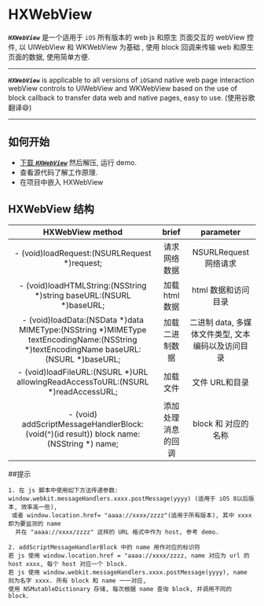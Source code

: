 # HXWebView

**_`HXWebView`_** 是一个适用于 `iOS` 所有版本的 web js 和原生
页面交互的 webView 控件, 以 UIWebView 和 WKWebView 为基础
, 使用 block 回调来传输 web 和原生页面的数据, 使用简单方便.
***

**_`HXWebView`_** is applicable to all versions of 
`iOS`and native web page interaction webView 
controls to UIWebView and WKWebView based on the 
use of block callback to transfer data web and 
native pages, easy to use. (使用谷歌翻译:smile:)
*** 

## 如何开始
* [下载 **_`HXWebView`_**](https://github.com/huangxionging/HXWebView/archive/master.zip)
然后解压, 运行 demo.
* 查看源代码了解工作原理. 
* 在项目中嵌入 HXWebView

## HXWebView 结构
| HXWebView method       |      brief             | parameter | 
|:----------------------:|:----------------------:| :--------:|
|- (void)loadRequest:(NSURLRequest *)request; | 请求网络数据 | NSURLRequest 网络请求|
|- (void)loadHTMLString:(NSString *)string baseURL:(NSURL *)baseURL;| 加载 html 数据| html 数据和访问目录|
|- (void)loadData:(NSData *)data MIMEType:(NSString *)MIMEType textEncodingName:(NSString *)textEncodingName baseURL:(NSURL *)baseURL; |加载二进制数据| 二进制 data, 多媒体文件类型, 文本编码以及访问目录|
|- (void)loadFileURL:(NSURL *)URL allowingReadAccessToURL:(NSURL *)readAccessURL;| 加载文件| 文件 URL和目录|
|- (void) addScriptMessageHandlerBlock: (void(^)(id result)) block name:(NSString *) name;| 添加处理消息的回调| block 和 对应的名称 |

##提示
```
1. 在 js 脚本中使用如下方法传递参数:
window.webkit.messageHandlers.xxxx.postMessage(yyyy) (适用于 iOS 8以后版本, 效率高一些),
 或者 window.location.href= "aaaa://xxxx/zzzz"(适用于所有版本), 其中 xxxx 即为要监测的 name
  并在 "aaaa://xxxx/zzzz" 这样的 URL 格式中作为 host, 参考 demo.
  
2. addScriptMessageHandlerBlock 中的 name 用作对应的标识符
若 js 使用 window.location.href = "aaaa://xxxx/zzzz, name 对应为 url 的 host xxxx, 每个 host 对应一个 block.
若 js 使用 window.webkit.messageHandlers.xxxx.postMessage(yyyy), name 则为名字 xxxx. 所有 block 和 name 一一对应,
使用 NSMutableDictionary 存储, 每次根据 name 查询 block, 并调用不同的 block.
```